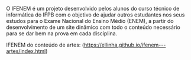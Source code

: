 O IFENEM é um projeto desenvolvido pelos alunos do curso técnico de informática do IFPB com o objetivo de ajudar outros estudantes nos seus estudos para o Exame Nacional do Ensino Médio (ENEM), a partir do desenvolvimento de um site dinâmico com todo o conteúdo necessário para se dar bem na prova em cada disciplina.


IFENEM do conteúdo de artes: (https://ellinha.github.io/ifenem---artes/index.html)
